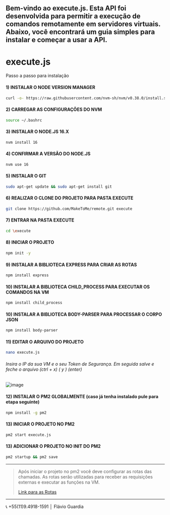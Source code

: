 ## Bem-vindo ao execute.js. Esta API foi desenvolvida para permitir a execução de comandos remotamente em servidores virtuais. Abaixo, você encontrará um guia simples para instalar e começar a usar a API.

# execute.js

Passo a passo para instalação

#### 1) INSTALAR O NODE VERSION MANAGER
   
```bash
curl -o- https://raw.githubusercontent.com/nvm-sh/nvm/v0.38.0/install.sh | bash
```

#### 2) CARREGAR AS CONFIGURAÇÕES DO NVM

```bash
source ~/.bashrc
```

#### 3) INSTALAR O NODE.JS 16.X

```bash
nvm install 16
```

#### 4) CONFIRMAR A VERSÃO DO NODE.JS

```bash
nvm use 16
```

#### 5) INSTALAR O GIT

```bash
sudo apt-get update && sudo apt-get install git
```

#### 6) REALIZAR O CLONE DO PROJETO PARA PASTA EXECUTE

```bash
git clone https://github.com/MakeToMe/remote.git execute

```

#### 7) ENTRAR NA PASTA EXECUTE

```bash
cd \execute
```

#### 8) INICIAR O PROJETO

```bash
npm init -y
```

#### 9) INSTALAR A BIBLIOTECA EXPRESS PARA CRIAR AS ROTAS

```bash
npm install express
```

#### 10) INSTALAR A BIBLIOTECA CHILD_PROCESS PARA EXECUTAR OS COMANDOS NA VM

```bash
npm install child_process
```

#### 10) INSTALAR A BIBLIOTECA BODY-PARSER PARA PROCESSAR O CORPO JSON

```bash
npm install body-parser
```

#### 11) EDITAR O ARQUIVO DO PROJETO 

```bash
nano execute.js
```

###### Insira o IP da sua VM e o seu Token de Segurança. Em seguida salve e feche o arquivo (ctrl + x) ( y ) (enter)
![image](https://github.com/MakeToMe/remote/assets/137015334/6b076595-ec17-4b97-a4e1-625c29cfbcea)


#### 12) INSTALAR O PM2 GLOBALMENTE (caso já tenha instalado pule para etapa seguinte)

```bash
npm install -g pm2
```

#### 13) INICIAR O PROJETO NO PM2

```bash
pm2 start execute.js
```

#### 13) ADICIONAR O PROJETO NO INIT DO PM2

```bash
pm2 startup && pm2 save
```


***
> Após iniciar o projeto no pm2 você deve configurar as rotas das chamadas.
> As rotas serão utilizadas para receber as requisições externas e executar as funções na VM.
>
> [Link para as Rotas](routes.md)
***

📞 +55(11)9.4918-1591 │ Flávio Guardia

